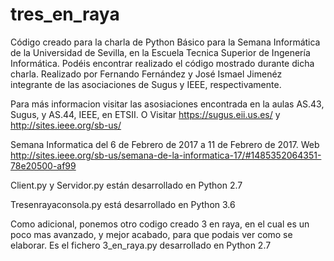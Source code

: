 # tres_en_raya 

Código creado para la charla de Python Básico para la Semana Informática de la Universidad de Sevilla, en la Escuela Tecnica Superior de Ingenería Informática.
Podéis encontrar realizado el código mostrado durante dicha charla. Realizado por Fernando Fernández y José Ismael Jimenéz integrante
de las asociaciones de Sugus y IEEE, respectivamente.

Para más informacion visitar las asosiaciones encontrada en la aulas AS.43, Sugus, y AS.44, IEEE, en ETSII. O Visitar https://sugus.eii.us.es/ y http://sites.ieee.org/sb-us/


Semana Informatica del 6 de Febrero de 2017 a 11 de Febrero de 2017. Web http://sites.ieee.org/sb-us/semana-de-la-informatica-17/#1485352064351-78e20500-af99


Client.py y Servidor.py están desarrollado en Python 2.7

Tresenrayaconsola.py está desarrollado en Python 3.6

Como adicional, ponemos otro codigo creado 3 en raya, en el cual es un poco mas avanzado, y mejor acabado, para que podais ver como se elaborar. Es el fichero 3_en_raya.py desarrollado en Python 2.7
